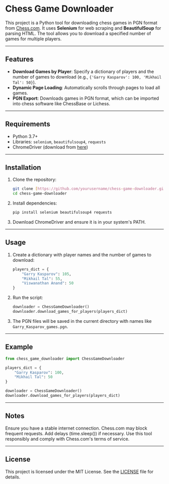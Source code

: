 # Chess Game Downloader

This project is a Python tool for downloading chess games in PGN format from [Chess.com](https://www.chess.com). It uses **Selenium** for web scraping and **BeautifulSoup** for parsing HTML. The tool allows you to download a specified number of games for multiple players.

---

## Features

-   **Download Games by Player**: Specify a dictionary of players and the number of games to download (e.g., `{'Garry Kasparov': 100, 'Mikhail Tal': 50}`).
-   **Dynamic Page Loading**: Automatically scrolls through pages to load all games.
-   **PGN Export**: Downloads games in PGN format, which can be imported into chess software like ChessBase or Lichess.

---

## Requirements

-   Python 3.7+
-   Libraries: `selenium`, `beautifulsoup4`, `requests`
-   ChromeDriver (download from [here](https://sites.google.com/chromium.org/driver/))

---

## Installation

1.  Clone the repository:

    ```bash
    git clone [https://github.com/yourusername/chess-game-downloader.git](https://github.com/yourusername/chess-game-downloader.git)
    cd chess-game-downloader
    ```

2.  Install dependencies:

    ```bash
    pip install selenium beautifulsoup4 requests
    ```

3.  Download ChromeDriver and ensure it is in your system's PATH.

---

## Usage

1.  Create a dictionary with player names and the number of games to download:

    ```python
    players_dict = {
        "Garry Kasparov": 105,
        "Mikhail Tal": 55,
        "Viswanathan Anand": 50
    }
    ```

2.  Run the script:

    ```python
    downloader = ChessGameDownloader()
    downloader.download_games_for_players(players_dict)
    ```

3.  The PGN files will be saved in the current directory with names like `Garry_Kasparov_games.pgn`.

---

## Example

```python
from chess_game_downloader import ChessGameDownloader

players_dict = {
    "Garry Kasparov": 100,
    "Mikhail Tal": 50
}

downloader = ChessGameDownloader()
downloader.download_games_for_players(players_dict)
```

---

## Notes
Ensure you have a stable internet connection.
Chess.com may block frequent requests. Add delays (time.sleep()) if necessary.
Use this tool responsibly and comply with Chess.com's terms of service.

---

## License
This project is licensed under the MIT License. See the [LICENSE](LICENSE) file for details.
